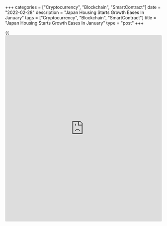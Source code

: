 +++
categories = ["Cryptocurrency", "Blockchain", "SmartContract"]
date = "2022-02-28"
description = "Japan Housing Starts Growth Eases In January"
tags = ["Cryptocurrency", "Blockchain", "SmartContract"]
title = "Japan Housing Starts Growth Eases In January"
type = "post"
+++

{{<iframe id="large-banner" src="https://www.bounty.group/#slide=20.0" width="100%" height="600" scrolling="no" style="border: 0px solid rgb(216, 221, 230); border-radius: 3px;">}}

Japan's housing starts continued to increase but the pace of growth
softened in January, data from the Ministry of Land, Infrastructure,
Transport and Tourism showed on Monday.

Housing starts rose 2.1 percent yearly in January, following a 4.2
percent increase in December. Economists had forecast an annual growth
of 1.7 percent.

Annualized housing starts fell to a seasonally adjusted 820,000 in
January from 838,000 in the previous month.

Data also showed that construction orders received by big 50 contractors
grew 11.0 percent year-on-year in January, following a 4.8 percent
increase in December.

For comments and feedback [contact](https://www.playgroundfx.com/contact/): editorial@rtt[news](https://www.letsplayfx.com/blog/forex-news-website/).com

[Economic News][1]

 **What parts of the world are seeing the best (and worst) economic
performances lately? Click[here][2] to check out our [Econ Scorecard][2]
and find out! See up-to-the-moment [ranking](https://www.playgroundfx.com/blog/crypto-exchange-ranking/)s for the best and worst
performers in [GDP][3], [unemployment rate][4], [inflation][2] and much
more.**

   1. www.rtt[news](https://www.letsplayfx.com/blog/forex-news-website/).com/Content/EconomicNews.aspx
   2. www.rtt[news](https://www.letsplayfx.com/blog/forex-news-website/).com/economic-scorecard/world-rank/CPI/highest-performance.aspx
   3. www.rtt[news](https://www.letsplayfx.com/blog/forex-news-website/).com/economic-scorecard/world-rank/GDP/highest-performance.aspx
   4. www.rtt[news](https://www.letsplayfx.com/blog/forex-news-website/).com/economic-scorecard/world-rank/unemployment-rate/lowest-performance.aspx